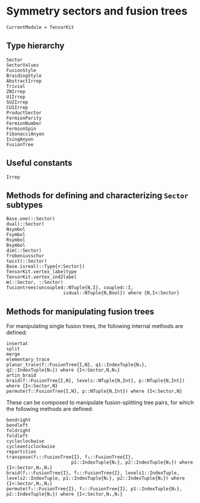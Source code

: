 # Symmetry sectors and fusion trees

```@meta
CurrentModule = TensorKit
```

## Type hierarchy
```@docs
Sector
SectorValues
FusionStyle
BraidingStyle
AbstractIrrep
Trivial
ZNIrrep
U1Irrep
SU2Irrep
CU1Irrep
ProductSector
FermionParity
FermionNumber
FermionSpin
FibonacciAnyon
IsingAnyon
FusionTree
```

## Useful constants
```@docs
Irrep
```

## Methods for defining and characterizing `Sector` subtypes
```@docs
Base.one(::Sector)
dual(::Sector)
Nsymbol
Fsymbol
Rsymbol
Bsymbol
dim(::Sector)
frobeniusschur
twist(::Sector)
Base.isreal(::Type{<:Sector})
TensorKit.vertex_labeltype
TensorKit.vertex_ind2label
⊠(::Sector, ::Sector)
fusiontrees(uncoupled::NTuple{N,I}, coupled::I,
                     isdual::NTuple{N,Bool}) where {N,I<:Sector}
```

## Methods for manipulating fusion trees

For manipulating single fusion trees, the following internal methods are defined:
```@docs
insertat
split
merge
elementary_trace
planar_trace(f::FusionTree{I,N}, q1::IndexTuple{N₃}, q2::IndexTuple{N₃}) where {I<:Sector,N,N₃}
artin_braid
braid(f::FusionTree{I,N}, levels::NTuple{N,Int}, p::NTuple{N,Int}) where {I<:Sector,N}
permute(f::FusionTree{I,N}, p::NTuple{N,Int}) where {I<:Sector,N}
```

These can be composed to manipulate fusion-splitting tree pairs, for which the following
methods are defined:

```@docs
bendright
bendleft
foldright
foldleft
cycleclockwise
cycleanticlockwise
repartition
transpose(f₁::FusionTree{I}, f₂::FusionTree{I},
                        p1::IndexTuple{N₁}, p2::IndexTuple{N₂}) where {I<:Sector,N₁,N₂}
braid(f₁::FusionTree{I}, f₂::FusionTree{I}, levels1::IndexTuple, levels2::IndexTuple, p1::IndexTuple{N₁}, p2::IndexTuple{N₂}) where {I<:Sector,N₁,N₂}
permute(f₁::FusionTree{I}, f₂::FusionTree{I}, p1::IndexTuple{N₁}, p2::IndexTuple{N₂}) where {I<:Sector,N₁,N₂}
```
